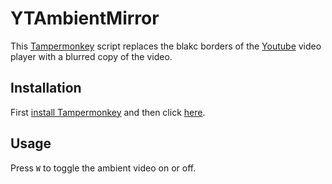# YTAmbientMirror

This [Tampermonkey](https://tampermonkey.net/) script replaces the blakc borders of the [Youtube](https://www.youtube.com/) video player with a blurred copy of the video. 

## Installation

First [install Tampermonkey](https://tampermonkey.net/) and then click [here](https://github.com/DerEnderKeks/YTAmbientMirror/raw/master/ytambientmirror.user.js).

## Usage

Press `W` to toggle the ambient video on or off.